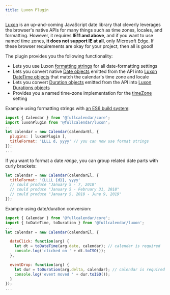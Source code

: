 ```yaml
---
title: Luxon Plugin
---
```


[Luxon](https://moment.github.io/luxon/index.html) is an up-and-coming JavaScript date library that cleverly leverages the browser's native APIs for many things such as time zones, locales, and formatting. However, it requires **IE11 and above**, and if you want to use named time zones, **it does not support IE at all**, only Microsoft Edge. If these browser requirements are okay for your project, then all is good!

The plugin provides you the following functionality:

- Lets you use Luxon [formatting strings](https://moment.github.io/luxon/#/formatting?id=table-of-tokens) for all date-formatting settings
- Lets you convert native [Date objects](date-object) emitted from the API into [Luxon DateTime objects](https://moment.github.io/luxon/api-docs/index.html#datetime) that match the calendar's time zone and locale
- Lets you convert [Duration objects](duration-object) emitted from the API into [Luxon Durations objects](https://moment.github.io/luxon/api-docs/index.html#duration)
- Provides you a named time-zone implementation for the [timeZone](timeZone) setting

Example using formatting strings with [an ES6 build system](initialize-es6):

```js
import { Calendar } from '@fullcalendar/core';
import luxonPlugin from '@fullcalendar/luxon';
...
let calendar = new Calendar(calendarEl, {
  plugins: [ luxonPlugin ],
  titleFormat: 'LLLL d, yyyy' // you can now use format strings
});
...
```

If you want to format a date *range*, you can group related date parts with curly brackets:

```js
let calendar = new Calendar(calendarEl, {
  titleFormat: '{LLLL {d}}, yyyy'
  // could produce "January 5 - 7, 2018"
  // could produce "January 5 - February 31, 2018"
  // could produce "January 5, 2018 - June 9, 2019"
});
```

Example using date/duration conversion:

```js
import { Calendar } from '@fullcalendar/core';
import { toDateTime, toDuration } from '@fullcalendar/luxon';
...
let calendar = new Calendar(calendarEl, {

  dateClick: function(arg) {
    let dt = toDateTime(arg.date, calendar); // calendar is required
    console.log('clicked on ' + dt.toISO());
  },

  eventDrop: function(arg) {
    let dur = toDuration(arg.delta, calendar); // calendar is required
    console.log('event moved ' + dur.toISO());
  }
});
...
```
